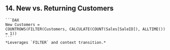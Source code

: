 
## 14. **New vs. Returning Customers**  
    ```DAX 
    New Customers = 
    COUNTROWS(FILTER(Customers, CALCULATE(COUNT(Sales[SaleID]), ALLTIME()) = 1)) 
    ```  
    *Leverages `FILTER` and context transition.*
